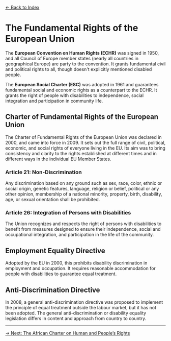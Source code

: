 [&larr; Back to Index](../index.md)

# The Fundamental Rights of the European Union

The **European Convention on Human Rights (ECHR)** was signed in 1950, and all Council of Europe member states (nearly all countries in geographical Europe) are party to the convention. It grants fundamental civil and political rights to all, though doesn't explicitly mentioned disabled people.

The **European Social Charter (ESC)** was adopted in 1961 and guarantees fundamental social and economic rights as a counterpart to the ECHR. It grants the right of people with disabilities to independence, social integration and participation in community life.

## Charter of Fundamental Rights of the European Union

The Charter of Fundamental Rights of the European Union was declared in 2000, and came into force in 2009. It sets out the full range of civil, political, economic, and social rights of everyone living in the EU. Its aim was to bring consistency and clarity to the rights established at different times and in different ways in the individual EU Member States. 

### Article 21: Non-Discrimination

Any discrimination based on any ground such as sex, race, color, ethnic or social origin, genetic features, language, religion or belief, political or any other opinion, membership of a national minority, property, birth, disability, age, or sexual orientation shall be prohibited.

### Article 26: Integration of Persons with Disabilities

The Union recognizes and respects the right of persons with disabilities to benefit from measures designed to ensure their independence, social and occupational integration, and participation in the life of the community.

## Employment Equality Directive

Adopted by the EU in 2000, this prohibits disability discrimination in employment and occupation. It requires reasonable accommodation for people with disabilities to guarantee equal treatment.

## Anti-Discrimination Directive

In 2008, a general anti-discrimination directive was proposed to implement the principle of equal treatment outside the labour market, but it has not been adopted. The general anti-discrimination or disability equality legislation differs in content and approach from country to country.

--- 

[&rarr; Next: The African Charter on Human and People’s Rights](2-african-charter-on-human-and-peoples-rights.md)